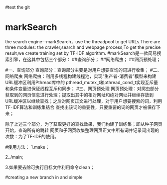 #test the git
# markSearch
the search engine--markSearch，use the threadpool to get URLs.There are three modules:
the crawler,search and webpage process;To get the precise result,we create training 
set by TF-IDF algorithm.
#markSearch是一款简易搜索引擎，在这其中包括三个部分：
##查询部分；
##网络爬虫；
##网页预处理；

#一、查询部分
查询部分：查询部分主要是对用户想要查询的词进行收集；
#二、网络爬虫
网络爬虫：利用多线程构建线程池，实现“生产者-消费者”模型来构建URL缓冲区利用Pthread库中的
pthread_mutex_t和pthread_cond_t实现互斥量和条件变量进保证线程互斥和同步；
#三、网页预处理
网页预处理：对爬虫部分获取到的网页信息进行处理；提取出其中的相对网址和绝对网址并继续存放到
URL缓冲区以继续查找；之后对网页正文进行处理，对于用户想要搜索的词，利用TF-IDF算法和训练集结合
查找出该词的重要性，只要重要的词的网页才被保存下来；

除了上述三个部分，为了获取更好的查找效果，我们构建了训练集；即从种子网页开始，查询所有的跳转
网页和子网页收集整理网页正文中所有词并记录词出现的次数：为了TF-IDF的使用。


#使用方法：
1.make；

2../main;

3.如果要去除可执行目标文件利用命令clean；


#creating a new branch in and simple
